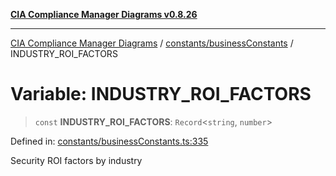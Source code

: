 [**CIA Compliance Manager Diagrams v0.8.26**](../../../README.md)

***

[CIA Compliance Manager Diagrams](../../../modules.md) / [constants/businessConstants](../README.md) / INDUSTRY\_ROI\_FACTORS

# Variable: INDUSTRY\_ROI\_FACTORS

> `const` **INDUSTRY\_ROI\_FACTORS**: `Record`\<`string`, `number`\>

Defined in: [constants/businessConstants.ts:335](https://github.com/Hack23/cia-compliance-manager/blob/168f1311621722afef33b264085d8ac99d4a3213/src/constants/businessConstants.ts#L335)

Security ROI factors by industry
